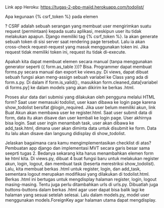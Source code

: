 Link app Heroku: https://tugas-2-pbp-majid.herokuapp.com/todolist/


Apa kegunaan {% csrf_token %} pada elemen <form>?
  CSRF adalah sebuah serangan yang membuat user mengirimkan suatu request (permintaan) kepada suatu aplikasi, meskipun user itu tidak melakukan apapun.
  Django memiliki tag {% csrf_token %}. Ia akan generate sebuah token di sisi server saat rendering page tersebut. Lalu ia akan cross-check request-request
  yang masuk menggunakan token ini. Jika request tidak memiliki token ini, request itu tidak di-execute.
  
 
Apakah kita dapat membuat elemen <form> secara manual (tanpa menggunakan generator seperti {{ form.as_table }})?
  Bisa. Programmer dapat membuat forms.py secara manual dan export ke views.py. Di views, dapat dibuat sebuah fungsi akan meng-assign sebuah variabel 
  ke Class yang ada di form.s.py. Di dalam if form.is_valid():, masukkan form.cleaned_data[variabel di forms.py] ke dalam models yang akan dikirim ke
  berkas .html. 
  
Proses alur data dari submisi yang dilakukan oleh pengguna melalui HTML form?
  Saat user memasuki todolist, user kaan dibawa ke login page karena show_todolist bersifat @login_required. Jika user belum memiliki akun, link Buat Akun
  akan membawa user ke register.html. Saat user submit data di form, data itu akan disave dan user kembali ke login page. User akhirnya bisa login.
  Saat user ingin menambah task, user akan dibawa ke add_task.html, dimana user akan diminta data untuk disubmit ke form. Data itu lalu akan disave dan
  langsung didisplay di show_todolist.
  
Jelaskan bagaimana cara kamu mengimplementasikan checklist di atas?
  Pembuatan app django dan implementasi MVT secara garis besar sama seeprti tugas 2. Bedanya sekarang kita harus menambahkan elemen form ke html kita.
  Di views.py, dibuat 4 buat fungsi baru untuk melakukan register akun, login, logout, dan membuat task (beserta merestriksi show_todolist). Lalu, kita
  membuat berkas .html untuk register, login, dan add_task, sementara logout merupakan modifikasi yang dilakukan di todolist.html. Berkas .html ini
  bertugas untuk mengdisplay halaman register, login, logout masing-masing. Tentu juga perlu ditambahkan urls di urls.py. Dibuatlah juga buttons-buttons
  dalam berkas .html agar user dapat bisa balik lagi ke halaman yang sesuai setelah selesai. Lalu dalam models.py, model user menggunakan 
  models.ForeignKey agar halaman utama dapat mengdisplay.

